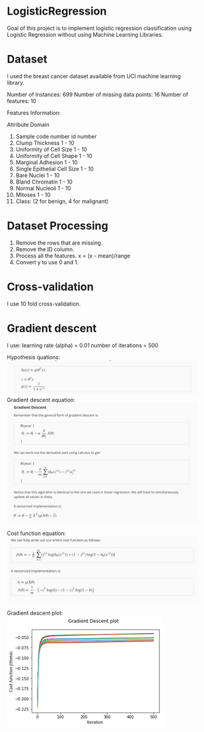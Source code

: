 # LogisticRegression
Goal of this project is to implement logistic regression classification using Logistic Regression without using Machine Learning Libraries.

# Dataset
I used the breast cancer dataset available from UCI machine learning library.

Number of Instances: 699
Number of missing data points: 16
Number of features: 10

Features Information:

   Attribute                     Domain
   1. Sample code number            id number
   2. Clump Thickness               1 - 10
   3. Uniformity of Cell Size       1 - 10
   4. Uniformity of Cell Shape      1 - 10
   5. Marginal Adhesion             1 - 10
   6. Single Epithelial Cell Size   1 - 10
   7. Bare Nuclei                   1 - 10
   8. Bland Chromatin               1 - 10
   9. Normal Nucleoli               1 - 10
  10. Mitoses                       1 - 10
  11. Class:                        (2 for benign, 4 for malignant)
  
# Dataset Processing
1. Remove the rows that are missing.
2. Remove the ID column.
3. Process all the features.
   x = (x - mean)/range
4. Convert y to use 0 and 1.

# Cross-validation
I use 10 fold cross-validation.

# Gradient descent
I use:
learning rate (alpha) = 0.01
number of iterations = 500

Hypothesis quations:
![H](/images/hypothesis.PNG?raw=true)
Gradient descent equation:
![GD](/images/gradient_descent.PNG?raw=true)

Cost function equation:
![C](/Images/cost.PNG?raw=true)

Gradient descent plot:
![GD](/images/gradient_descent_plot.PNG?raw=true)


